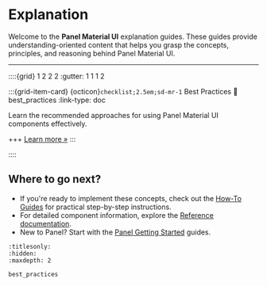# Explanation

Welcome to the **Panel Material UI** explanation guides. These guides provide understanding-oriented content that helps you grasp the concepts, principles, and reasoning behind Panel Material UI.

---

::::{grid} 1 2 2 2
:gutter: 1 1 1 2

:::{grid-item-card} {octicon}`checklist;2.5em;sd-mr-1` Best Practices
:link: best_practices
:link-type: doc

Learn the recommended approaches for using Panel Material UI components effectively.

+++
[Learn more »](best_practices)
:::

::::

## Where to go next?

- If you're ready to implement these concepts, check out the [How-To Guides](../how_to/index.md) for practical step-by-step instructions.
- For detailed component information, explore the [Reference documentation](../reference/index.md).
- New to Panel? Start with the [Panel Getting Started](https://panel.holoviz.org/getting_started/index.html) guides.

```{toctree}
:titlesonly:
:hidden:
:maxdepth: 2

best_practices
```
